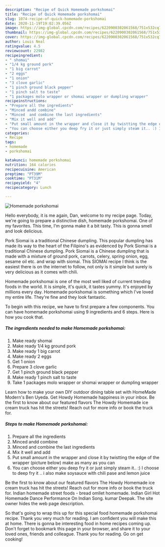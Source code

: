 ```yaml
---
description: "Recipe of Quick Homemade porkshomai"
title: "Recipe of Quick Homemade porkshomai"
slug: 1074-recipe-of-quick-homemade-porkshomai
date: 2020-11-19T19:02:39.056Z
image: https://img-global.cpcdn.com/recipes/6220900302061568/751x532cq70/homemade-porkshomai-recipe-main-photo.jpg
thumbnail: https://img-global.cpcdn.com/recipes/6220900302061568/751x532cq70/homemade-porkshomai-recipe-main-photo.jpg
cover: https://img-global.cpcdn.com/recipes/6220900302061568/751x532cq70/homemade-porkshomai-recipe-main-photo.jpg
author: Louis Neal
ratingvalue: 4.5
reviewcount: 22982
recipeingredient:
- " shomai"
- "1/4 kg ground pork"
- "1 big carrot"
- "2 eggs"
- "1 onion"
- "3 clove garlic"
- "1 pinch ground black pepper"
- "1 pinch salt to taste"
- "1 packages molo wrapper or shomai wrapper or dumpling wrapper"
recipeinstructions:
- "Prepare all the ingredients"
- "Minced andd combine"
- "Minced  and combine the last ingredients"
- "Mix it well and add"
- "Put small amount in the wrapper and close it by twistting the edge of the wrapper (picture below) make as many as you can"
- "You can choose either you deep fry it or just simply steam it.. :) I choose to deep fry it .. i also make soysauce with chili pase and lemon juice"
categories:
- Recipe
tags:
- homemade
- porkshomai

katakunci: homemade porkshomai 
nutrition: 164 calories
recipecuisine: American
preptime: "PT39M"
cooktime: "PT31M"
recipeyield: "4"
recipecategory: Lunch

---
```



![Homemade porkshomai](https://img-global.cpcdn.com/recipes/6220900302061568/751x532cq70/homemade-porkshomai-recipe-main-photo.jpg)

Hello everybody, it is me again, Dan, welcome to my recipe page. Today, we're going to prepare a distinctive dish, homemade porkshomai. One of my favorites. This time, I'm gonna make it a bit tasty. This is gonna smell and look delicious.

Pork Siomai is a traditional Chinese dumpling. This popular dumpling has made its way to the heart of the Filipino&#39;s as evidenced by Pork Siomai is a traditional Chinese dumpling. Pork Siomai is a Chinese dumpling that is made with a mixture of ground pork, carrots, celery, spring onion, egg, sesame oil etc. and wrap with siomai. This SIOMAI recipe I think is the easiest there is on the internet to follow, not only is it simple but surely is very delicious as it comes with chili.

Homemade porkshomai is one of the most well liked of current trending foods in the world. It is simple, it's quick, it tastes yummy. It's enjoyed by millions every day. Homemade porkshomai is something which I've loved my entire life. They're fine and they look fantastic.


To begin with this recipe, we have to first prepare a few components. You can have homemade porkshomai using 9 ingredients and 6 steps. Here is how you cook that.

<!--inarticleads1-->

##### The ingredients needed to make Homemade porkshomai:

1. Make ready  shomai
1. Make ready 1/4 kg ground pork
1. Make ready 1 big carrot
1. Make ready 2 eggs
1. Get 1 onion
1. Prepare 3 clove garlic
1. Get 1 pinch ground black pepper
1. Make ready 1 pinch salt to taste
1. Take 1 packages molo wrapper or shomai wrapper or dumpling wrapper


Learn how to make your own DIY outdoor dining table set with HomeMade Modern&#39;s Ben Uyeda. Get Howdy Homemade happiness in your inbox. Be the first to know about our featured flavors The Howdy Homemade ice cream truck has hit the streets! Reach out for more info or book the truck for. 

<!--inarticleads2-->

##### Steps to make Homemade porkshomai:

1. Prepare all the ingredients
1. Minced andd combine
1. Minced  and combine the last ingredients
1. Mix it well and add
1. Put small amount in the wrapper and close it by twistting the edge of the wrapper (picture below) make as many as you can
1. You can choose either you deep fry it or just simply steam it.. :) I choose to deep fry it .. i also make soysauce with chili pase and lemon juice


Be the first to know about our featured flavors The Howdy Homemade ice cream truck has hit the streets! Reach out for more info or book the truck for. Indian homemade street foods - bread omllet homemade. Indian Girl Hot Homemade Dance Performance On Indian Song. kumar Deepak. The site owner hides the web page description. 

So that's going to wrap this up for this special food homemade porkshomai recipe. Thank you very much for reading. I am confident you will make this at home. There is gonna be interesting food in home recipes coming up. Don't forget to bookmark this page in your browser, and share it to your loved ones, friends and colleague. Thank you for reading. Go on get cooking!
